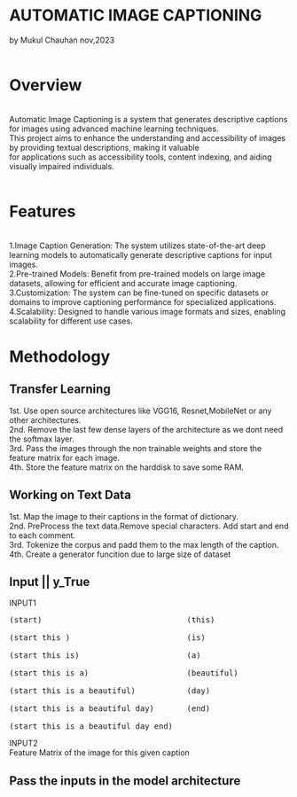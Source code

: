 # AUTOMATIC IMAGE CAPTIONING
by Mukul Chauhan nov,2023
</br>
</br>
 # Overview
</br>
Automatic Image Captioning is a system that generates descriptive captions for images using advanced machine learning techniques. 
</br>
This project aims to enhance the understanding and accessibility of images by providing textual descriptions, making it valuable 
</br>
for applications such as accessibility tools, content indexing, and aiding visually impaired individuals.
</br>
</br>

# Features
</br>
1.Image Caption Generation: The system utilizes state-of-the-art deep learning models to automatically generate descriptive captions for input images.
</br>
2.Pre-trained Models: Benefit from pre-trained models on large image datasets, allowing for efficient and accurate image captioning.
</br>
3.Customization: The system can be fine-tuned on specific datasets or domains to improve captioning performance for specialized applications.
</br>
4.Scalability: Designed to handle various image formats and sizes, enabling scalability for different use cases.

# Methodology
## Transfer Learning
1st. Use open source architectures like VGG16, Resnet,MobileNet or any other architectures.<br>
2nd. Remove the last few dense layers of the architecture as we dont need the softmax layer.<br>
3rd. Pass the images through the non trainable weights and store the feature matrix for each image.<br>
4th. Store the feature matrix on the harddisk to save some RAM.

## Working on Text Data
1st. Map the image to their captions in the format of dictionary.<br>
2nd. PreProcess the text data.Remove special characters. Add start and end to each comment.<br>
3rd. Tokenize the corpus and padd them to the max length of the caption.<br>
4th. Create a generator funcition due to large size of dataset<br>


## Input           ||               y_True
INPUT1
<pre>
(start)                               (this)<br>
(start this )                         (is)<br>
(start this is)                       (a)<br>
(start this is a)                     (beautiful)<br>
(start this is a beautiful)           (day)<br>
(start this is a beautiful day)       (end)<br>
(start this is a beautiful day end)
</pre>

INPUT2<br>
Feature Matrix of the image for this given caption


## Pass the inputs in the model architecture
